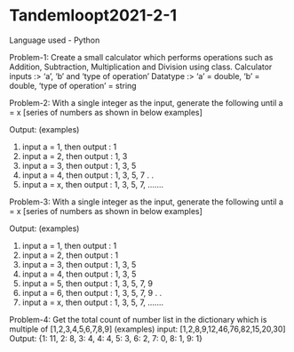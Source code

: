 # Tandemloopt2021-2-1
Language used - Python

Problem-1: Create a small calculator which performs operations such as Addition, Subtraction, Multiplication and Division using class.
Calculator inputs :> ‘a’, ‘b’ and ‘type of operation’
Datatype :> ‘a’ = double, ‘b’ = double, ‘type of operation’ = string



Problem-2: With a single integer as the input, generate the following until a = x [series of numbers as shown in below examples]

Output: (examples)
1) input a = 1, then output : 1
2) input a = 2, then output : 1, 3
3) input a = 3, then output : 1, 3, 5
4) input a = 4, then output : 1, 3, 5, 7
.
.
5) input a = x, then output : 1, 3, 5, 7, .......


Problem-3: With a single integer as the input, generate the following until a = x [series of numbers as shown in below examples]

Output: (examples)
1) input a = 1, then output : 1
2) input a = 2, then output : 1
3) input a = 3, then output : 1, 3, 5
4) input a = 4, then output : 1, 3, 5
5) input a = 5, then output : 1, 3, 5, 7, 9
6) input a = 6, then output : 1, 3, 5, 7, 9
.
.
7) input a = x, then output : 1, 3, 5, 7, .......



Problem-4: Get the total count of number list in the dictionary which is multiple of [1,2,3,4,5,6,7,8,9]
(examples)
input: [1,2,8,9,12,46,76,82,15,20,30]
Output:
{1: 11, 2: 8, 3: 4, 4: 4, 5: 3, 6: 2, 7: 0, 8: 1, 9: 1}
